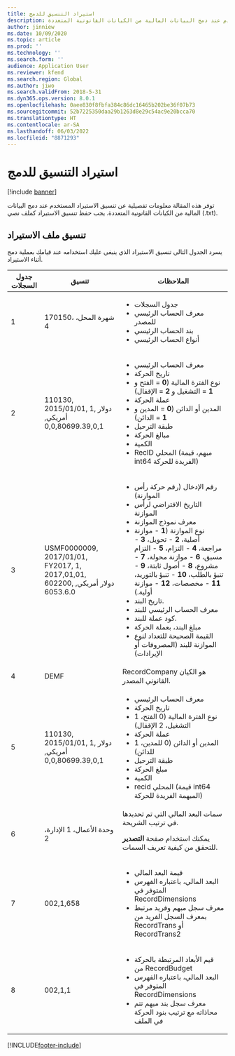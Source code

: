 ```yaml
---
title: استيراد التنسيق للدمج
description: توفر هذه المقالة معلومات تفصيلية عن تنسيق الاستيراد المستخدم عند دمج البيانات المالية من الكيانات القانونية المتعددة.
author: jinniew
ms.date: 10/09/2020
ms.topic: article
ms.prod: ''
ms.technology: ''
ms.search.form: ''
audience: Application User
ms.reviewer: kfend
ms.search.region: Global
ms.author: jiwo
ms.search.validFrom: 2018-5-31
ms.dyn365.ops.version: 8.0.1
ms.openlocfilehash: 0aee830f8fbfa384c86dc16465b202be36f07b73
ms.sourcegitcommit: 52b7225350daa29b1263d8e29c54ac9e20bcca70
ms.translationtype: HT
ms.contentlocale: ar-SA
ms.lasthandoff: 06/03/2022
ms.locfileid: "8871293"
---
```

# <a name="import-format-for-consolidation"></a>استيراد التنسيق للدمج

[!include [banner](../includes/banner.md)]

توفر هذه المقالة معلومات تفصيلية عن تنسيق الاستيراد المستخدم عند دمج البيانات المالية من الكيانات القانونية المتعددة. يجب حفظ تنسيق الاستيراد كملف نصي (.txt).

## <a name="import-format"></a>تنسيق ملف الاستيراد

يسرد الجدول التالي تنسيق الاستيراد الذي ينبغي عليك استخدامه عند قيامك بعملية دمج أثناء الاستيراد.

| جدول السجلات | تنسيق | الملاحظات |
|--------------|---------|-------|
| 1            | 170150، شهرة المحل، 4 | <ul><li>جدول السجلات</li><li>معرف الحساب الرئيسي للمصدر</li><li>بند الحساب الرئيسي</li><li>أنواع الحساب الرئيسي</li></ul> |
| 2            | 110130, 2015/01/01, 1, دولار أمريكي, 0,0,80699.39,0,1 | <ul><li>معرف الحساب الرئيسي</li><li>تاريخ الحركة</li><li>نوع الفترة المالية (**0** = الفتح و **1** = التشغيل و **2** = الإقفال)</li><li>عملة الحركة</li><li>المدين أو الدائن (**0** = المدين و **1** = الدائن)</li><li>طبقة الترحيل</li><li>مبالغ الحركة</li><li>الكمية</li><li>RecID المحلي (مبهم، قيمة int64 الفريدة للحركة)</li></ul> |
| 3            | USMF0000009, 2017/01/01, FY2017, 1, 2017,01,01, 602200, دولار أمريكي, 6053.6.0 | <ul><li>رقم الإدخال (رقم حركة رأس الموازنة)</li><li>التاريخ الافتراضي لرأس الموازنة</li><li>معرف نموذج الموازنة</li><li>نوع الموازنة (**1** - موازنة أصلية، **2** - تحويل، **3** - مراجعة، **4** - التزام، **5** - التزام مسبق، **6** - موازنة محولة، **7** - مشروع، **8** - أصول ثابتة، **9** - تنبؤ بالطلب، **10** - تنبؤ بالتوريد، **11** - مخصصات، **12** - موازنة أولية.)</li><li>تاريخ البند.</li><li>معرف الحساب الرئيسي للبند</li><li>كود عملة للبند.</li><li>مبلغ البند، بعملة الحركة</li><li>القيمة الصحيحة للتعداد لنوع الموازنة للبند (المصروفات أو الإيرادات)</li></ul> |
| 4            | DEMF | RecordCompany هو الكيان القانوني المصدر. |
| 5            | 110130, 2015/01/01, 1, دولار أمريكي, 0,0,80699.39,0,1 | <ul><li>معرف الحساب الرئيسي</li><li>تاريخ الحركة</li><li>نوع الفترة المالية (0 الفتح، 1 التشغيل، 2 الإقفال)</li><li>عملة الحركة</li><li>المدين أو الدائن (0 للمدين، 1 للدائن)</li><li>طبقة الترحيل</li><li>مبلغ الحركة</li><li>الكمية</li><li>recid المحلي (قيمة int64 المبهمة الفريدة للحركة)</li></ul>  |
| 6            | وحدة الأعمال، 1 الإدارة، 2 | سمات البعد المالي التي تم تحديدها في ترتيب الشريحة.<p>يمكنك استخدام صفحة **التصدير** للتحقق من كيفية تعريف السمات.</p> |
| 7            | 002,1,658 | <ul><li>قيمة البعد المالي</li><li>البعد المالي، باعتباره الفهرس المتوفر في RecordDimensions</li><li>معرف سجل مبهم وفريد مرتبط بمعرف السجل الفريد من RecordTrans أو RecordTrans2</li></ul> |
| 8            | 002,1,1 | <ul><li>قيم الأبعاد المرتبطة بالحركة من RecordBudget</li><li>البعد المالي، باعتباره الفهرس المتوفر في RecordDimensions</li><li>معرف سجل بند مبهم تتم محاذاته مع ترتيب بنود الحركة في الملف</li></ul> |


[!INCLUDE[footer-include](../../includes/footer-banner.md)]
